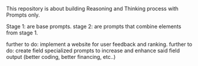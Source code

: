 This repository is about building Reasoning and Thinking process with Prompts only.

Stage 1: are base prompts.
stage 2: are prompts that combine elements from stage 1.

further to do: implement a website for user feedback and ranking.
further to do: create field specialized prompts to increase and enhance said field output (better coding, better financing, etc..)